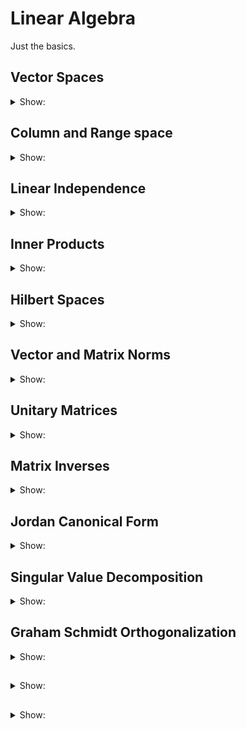 # Linear Algebra

Just the basics.



## Vector Spaces
<details>
<summary>Show:</summary>

A **Vector Space** $V$ is defined over a field $F$ is a non-empty set that has two operations:
1. Vector Addition: $+:V \times V \to V$
2. Scalar Multiplication: $\cdot:F \times V \to V$

Satisfying the following properties for all $u,v,w \in V$ and $\alpha,\beta \in F$:

1. Closure: $u+v \in V$ and $\alpha \cdot v \in V$
2. Commutativity (addition): $u+v = v+u$
3. Associativity: $u+(v+w) = (u+v)+w$
4. Zero Vector: $\exists 0 \in V$ such that $0+v=v$
5. Additive Inverse: $\exists -v \in V$ such that $v+(-v)=0$
6. Commutativity (multiplication): $\alpha\cdot(\beta\cdot v)= (\alpha\times\beta)\cdot v$
7. Field Identity preserves vector: $1\cdot v = v$
8. Distributivity: $\alpha \cdot (u+v) = \alpha\cdot u + \alpha \cdot v$

### Vector Subspaces
A **Subspace** is a subset of a vector space that is itself a vector space.
Properties 2, 3,

</details>





## Column and Range space
<details>
<summary>Show:</summary>


</details>





## Linear Independence
<details>
<summary>Show:</summary>

A set of nonzero vectors $v_1, \ldots, v_n$ in a vector space $V$ over field $F$ is **linearly dependent** if there exists some set of field elements $\alpha_1, \ldots, \alpha_n$ not all zero such that:
$$ 0 = \sum_{i=1}^n \alpha_i \cdot v_i $$
If no such set of $\alpha_i$ exists then the set of vectors is **linearly independent**.

</details>





## Inner Products
<details>
<summary>Show:</summary>

Let $u,v,w \in V$, a vector space over field $F$.
A function, $<*,*>:V \times V \to F$ is called an inner product if:

1. $<u+v,w> \;=\; <u,w> + <v,w>$
2. $<\alpha \cdot u,w> \;=\; \alpha <u,w>$
3. $<u,v> \;=\; \overline{<v,u>}$, (where $\overline{\alpha}$ is the complex conjucate of $\alpha$)
4. $<u,u> \;\geq\; 0$ with equality iff $u=0$

### Orthogonality
Two nonzero vectors $u$ and $v$ are orthogonal if $<u,v$=0$

#### Consequences
- Orthogonal vectors are also linearly independent

</details>





## Hilbert Spaces
<details>
<summary>Show:</summary>


</details>





## Vector and Matrix Norms
<details>
<summary>Show:</summary>

A function $||\;|| : V \to \mathbb{R}^+$ satisfying:

1. $||\alpha \cdot v|| = |\alpha| \cdot ||v||$
2. $||v|| \geq 0$ with equality iff $v=0$
3. $||u+v|| \leq ||u||+||v||$

</details>






## Unitary Matrices
<details>
<summary>Show:</summary>

$$A^HA = \mathbb(1) = AA^H$$


</details>





## Matrix Inverses
<details>
<summary>Show:</summary>


### Right Inverses

### Left Inverse

### Inverse

### Pseudo Inverse

</details>





## Jordan Canonical Form
<details>
<summary>Show:</summary>


</details>





## Singular Value Decomposition
<details>
<summary>Show:</summary>


</details>





## Graham Schmidt Orthogonalization
<details>
<summary>Show:</summary>


</details>





##
<details>
<summary>Show:</summary>


</details>





##
<details>
<summary>Show:</summary>


</details>
